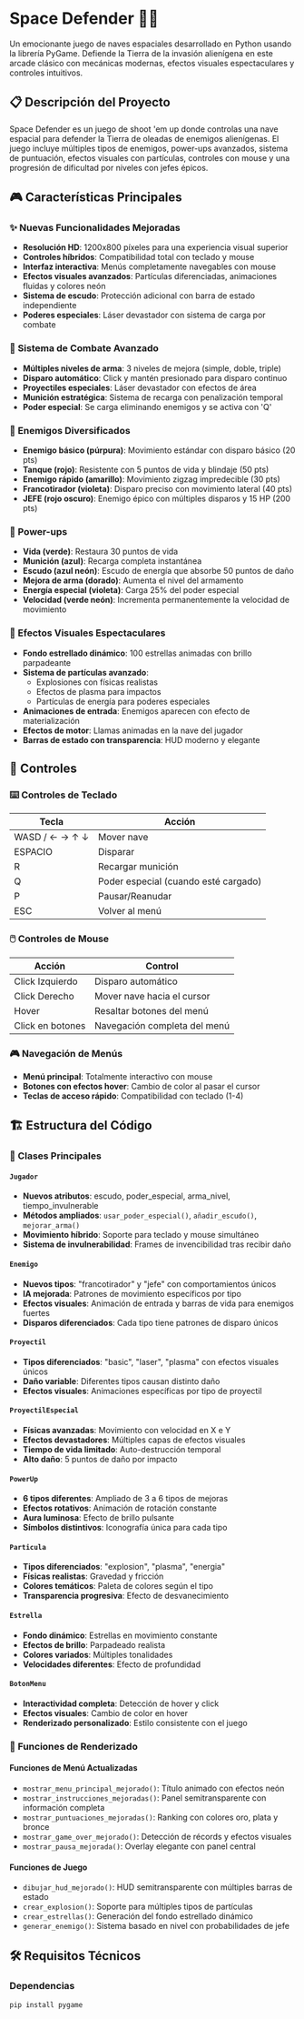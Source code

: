 # Space Defender 🚀✨

Un emocionante juego de naves espaciales desarrollado en Python usando la librería PyGame. Defiende la Tierra de la invasión alienígena en este arcade clásico con mecánicas modernas, efectos visuales espectaculares y controles intuitivos.

## 📋 Descripción del Proyecto

Space Defender es un juego de shoot 'em up donde controlas una nave espacial para defender la Tierra de oleadas de enemigos alienígenas. El juego incluye múltiples tipos de enemigos, power-ups avanzados, sistema de puntuación, efectos visuales con partículas, controles con mouse y una progresión de dificultad por niveles con jefes épicos.

## 🎮 Características Principales

### ✨ Nuevas Funcionalidades Mejoradas
- **Resolución HD**: 1200x800 píxeles para una experiencia visual superior
- **Controles híbridos**: Compatibilidad total con teclado y mouse
- **Interfaz interactiva**: Menús completamente navegables con mouse
- **Efectos visuales avanzados**: Partículas diferenciadas, animaciones fluidas y colores neón
- **Sistema de escudo**: Protección adicional con barra de estado independiente
- **Poderes especiales**: Láser devastador con sistema de carga por combate

### 🎯 Sistema de Combate Avanzado
- **Múltiples niveles de arma**: 3 niveles de mejora (simple, doble, triple)
- **Disparo automático**: Click y mantén presionado para disparo continuo
- **Proyectiles especiales**: Láser devastador con efectos de área
- **Munición estratégica**: Sistema de recarga con penalización temporal
- **Poder especial**: Se carga eliminando enemigos y se activa con 'Q'

### 👾 Enemigos Diversificados
- **Enemigo básico (púrpura)**: Movimiento estándar con disparo básico (20 pts)
- **Tanque (rojo)**: Resistente con 5 puntos de vida y blindaje (50 pts)
- **Enemigo rápido (amarillo)**: Movimiento zigzag impredecible (30 pts)
- **Francotirador (violeta)**: Disparo preciso con movimiento lateral (40 pts)
- **JEFE (rojo oscuro)**: Enemigo épico con múltiples disparos y 15 HP (200 pts)

### 🎁 Power-ups
- **Vida (verde)**: Restaura 30 puntos de vida
- **Munición (azul)**: Recarga completa instantánea
- **Escudo (azul neón)**: Escudo de energía que absorbe 50 puntos de daño
- **Mejora de arma (dorado)**: Aumenta el nivel del armamento
- **Energía especial (violeta)**: Carga 25% del poder especial
- **Velocidad (verde neón)**: Incrementa permanentemente la velocidad de movimiento

### 🎨 Efectos Visuales Espectaculares
- **Fondo estrellado dinámico**: 100 estrellas animadas con brillo parpadeante
- **Sistema de partículas avanzado**: 
  - Explosiones con físicas realistas
  - Efectos de plasma para impactos
  - Partículas de energía para poderes especiales
- **Animaciones de entrada**: Enemigos aparecen con efecto de materialización
- **Efectos de motor**: Llamas animadas en la nave del jugador
- **Barras de estado con transparencia**: HUD moderno y elegante

## 🎯 Controles

### ⌨️ Controles de Teclado
| Tecla | Acción |
|-------|--------|
| WASD / ← → ↑ ↓ | Mover nave |
| ESPACIO | Disparar |
| R | Recargar munición |
| Q | Poder especial (cuando esté cargado) |
| P | Pausar/Reanudar |
| ESC | Volver al menú |

### 🖱️ Controles de Mouse
| Acción | Control |
|--------|---------|
| Click Izquierdo | Disparo automático |
| Click Derecho | Mover nave hacia el cursor |
| Hover | Resaltar botones del menú |
| Click en botones | Navegación completa del menú |

### 🎮 Navegación de Menús
- **Menú principal**: Totalmente interactivo con mouse
- **Botones con efectos hover**: Cambio de color al pasar el cursor
- **Teclas de acceso rápido**: Compatibilidad con teclado (1-4)

## 🏗️ Estructura del Código

### 🔧 Clases Principales

#### `Jugador`
- **Nuevos atributos**: escudo, poder_especial, arma_nivel, tiempo_invulnerable
- **Métodos ampliados**: `usar_poder_especial()`, `añadir_escudo()`, `mejorar_arma()`
- **Movimiento híbrido**: Soporte para teclado y mouse simultáneo
- **Sistema de invulnerabilidad**: Frames de invencibilidad tras recibir daño

#### `Enemigo`
- **Nuevos tipos**: "francotirador" y "jefe" con comportamientos únicos
- **IA mejorada**: Patrones de movimiento específicos por tipo
- **Efectos visuales**: Animación de entrada y barras de vida para enemigos fuertes
- **Disparos diferenciados**: Cada tipo tiene patrones de disparo únicos

#### `Proyectil`
- **Tipos diferenciados**: "basic", "laser", "plasma" con efectos visuales únicos
- **Daño variable**: Diferentes tipos causan distinto daño
- **Efectos visuales**: Animaciones específicas por tipo de proyectil

#### `ProyectilEspecial`
- **Físicas avanzadas**: Movimiento con velocidad en X e Y
- **Efectos devastadores**: Múltiples capas de efectos visuales
- **Tiempo de vida limitado**: Auto-destrucción temporal
- **Alto daño**: 5 puntos de daño por impacto

#### `PowerUp`
- **6 tipos diferentes**: Ampliado de 3 a 6 tipos de mejoras
- **Efectos rotativos**: Animación de rotación constante
- **Aura luminosa**: Efecto de brillo pulsante
- **Símbolos distintivos**: Iconografía única para cada tipo

#### `Particula`
- **Tipos diferenciados**: "explosion", "plasma", "energia"
- **Físicas realistas**: Gravedad y fricción
- **Colores temáticos**: Paleta de colores según el tipo
- **Transparencia progresiva**: Efecto de desvanecimiento

#### `Estrella`
- **Fondo dinámico**: Estrellas en movimiento constante
- **Efectos de brillo**: Parpadeado realista
- **Colores variados**: Múltiples tonalidades
- **Velocidades diferentes**: Efecto de profundidad

#### `BotonMenu`
- **Interactividad completa**: Detección de hover y click
- **Efectos visuales**: Cambio de color en hover
- **Renderizado personalizado**: Estilo consistente con el juego

### 🎨 Funciones de Renderizado

#### Funciones de Menú Actualizadas
- `mostrar_menu_principal_mejorado()`: Título animado con efectos neón
- `mostrar_instrucciones_mejoradas()`: Panel semitransparente con información completa
- `mostrar_puntuaciones_mejoradas()`: Ranking con colores oro, plata y bronce
- `mostrar_game_over_mejorado()`: Detección de récords y efectos visuales
- `mostrar_pausa_mejorada()`: Overlay elegante con panel central

#### Funciones de Juego
- `dibujar_hud_mejorado()`: HUD semitransparente con múltiples barras de estado
- `crear_explosion()`: Soporte para múltiples tipos de partículas
- `crear_estrellas()`: Generación del fondo estrellado dinámico
- `generar_enemigo()`: Sistema basado en nivel con probabilidades de jefe

## 🛠️ Requisitos Técnicos

### Dependencias
```bash
pip install pygame
```